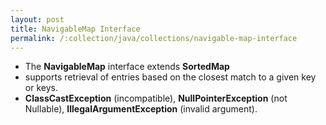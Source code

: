 ```yaml
---
layout: post
title: NavigableMap Interface
permalink: /:collection/java/collections/navigable-map-interface
---
```


* The **NavigableMap** interface extends **SortedMap** 
* supports retrieval of entries based on the closest match to a given key or keys.
* **ClassCastException** (incompatible), **NullPointerException** (not Nullable), **IllegalArgumentException** (invalid argument).


